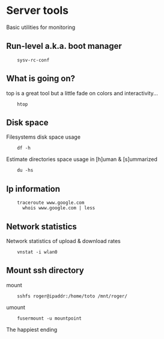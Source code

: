 <h1 class="header">Server tools</h1>
<p class="subtitle">Basic utilities for monitoring</p>

## Run-level a.k.a. boot manager

		sysv-rc-conf


## What is going on?

top is a great tool but a little fade on colors and interactivity...

		htop


## Disk space

Filesystems disk space usage

		df -h

Estimate directories space usage in [h]uman & [s]ummarized

		du -hs


## Ip information

		traceroute www.google.com
		  whois www.google.com | less


## Network statistics

Network statistics of upload & download rates

		vnstat -i wlan0


## Mount ssh directory

mount

		sshfs roger@ipaddr:/home/toto /mnt/roger/

umount

		fusermount -u mountpoint

<p class="footer">The happiest ending</p>
